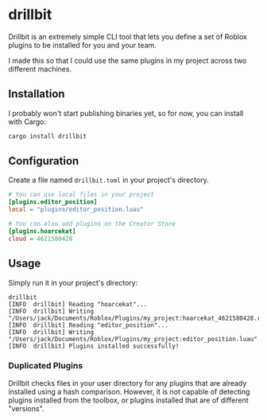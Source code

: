 # drillbit

Drillbit is an extremely simple CLI tool that lets you define a set of Roblox plugins to be installed for you and your team.

I made this so that I could use the same plugins in my project across two different machines.

## Installation

I probably won't start publishing binaries yet, so for now, you can install with Cargo:

```bash
cargo install drillbit
```

## Configuration

Create a file named `drillbit.toml` in your project's directory.

```toml
# You can use local files in your project
[plugins.editor_position]
local = "plugins/editor_position.luau"

# You can also add plugins on the Creator Store
[plugins.hoarcekat]
cloud = 4621580428
```

## Usage

Simply run it in your project's directory:
```
drillbit
[INFO  drillbit] Reading "hoarcekat"...
[INFO  drillbit] Writing "/Users/jack/Documents/Roblox/Plugins/my_project:hoarcekat_4621580428.rbxm"...
[INFO  drillbit] Reading "editor_position"...
[INFO  drillbit] Writing "/Users/jack/Documents/Roblox/Plugins/my_project:editor_position.luau"...
[INFO  drillbit] Plugins installed successfully!
```

### Duplicated Plugins

Drillbit checks files in your user directory for any plugins that are already installed using a hash comparison. However, it is not capable of detecting plugins installed from the toolbox, or plugins installed that are of different "versions".
